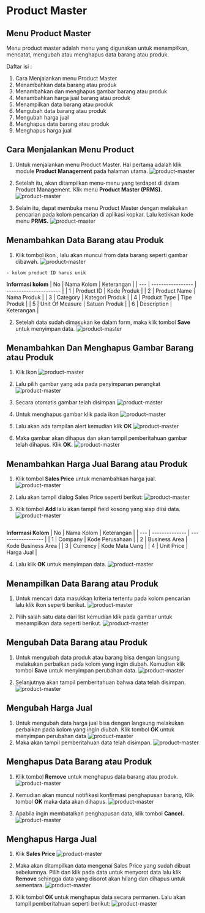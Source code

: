 # Product Master

## Menu Product Master
Menu product master adalah menu yang digunakan untuk menampilkan, mencatat, mengubah atau menghapus data barang atau produk.

Daftar isi :

1. Cara Menjalankan menu Product Master
2. Menambahkan data barang atau produk
3. Menambahkan dan menghapus gambar barang atau produk
4. Menambahkan harga jual barang atau produk
5. Menampilkan data barang atau produk
6. Mengubah data barang atau produk
7. Mengubah harga jual
8. Menghapus data barang atau produk
9. Menghapus harga jual

## Cara Menjalankan Menu Product
1. Untuk menjalankan menu Product Master. Hal pertama adalah klik module **Product Management** pada halaman utama.
    ![product-master](../../dokumentasi-akor/product-master/1.png)

2. Setelah itu, akan ditampilkan menu-menu yang terdapat di dalam Product Management. Klik menu **Product Master (PRMS).**
    ![product-master](../../dokumentasi-akor/product-master/2.png)

3.  Selain itu, dapat membuka menu Product Master dengan melakukan pencarian pada kolom pencarian di aplikasi kopkar. Lalu ketikkan kode menu **PRMS.**
    ![product-master](../../dokumentasi-akor/product-master/3.png)

## Menambahkan Data Barang atau Produk
1.  Klik tombol ikon , lalu akan muncul from data barang seperti gambar dibawah.
    ![product-master](../../dokumentasi-akor/product-master/4.png)

```{Note} * - isi semua kolom yang bertanda (*) 
- kolom product ID harus unik
```

**Informasi kolom**
| No  | Nama Kolom              | Keterangan                    |
| --- | -----------------       | ----------------------        |
|  1  | Product ID              | Kode Produk                   |
|  2  | Product Name            | Nama Produk                   |
|  3  | Category                | Kategori Produk               |
|  4  | Product Type            | Tipe Produk                   |
|  5  | Unit Of Measure         | Satuan Produk                 |
|  6  | Description             | Keterangan                    |

2. Setelah data sudah dimasukan ke dalam form, maka klik tombol **Save** untuk menyimpan data.
    ![product-master](../../dokumentasi-akor/product-master/5.png)

## Menambahkan Dan Menghapus Gambar Barang atau Produk
1. Klik Ikon
    ![product-master](../../dokumentasi-akor/product-master/6.png)

2. Lalu pilih gambar yang ada pada penyimpanan perangkat
    ![product-master](../../dokumentasi-akor/product-master/7.png)

3. Secara otomatis gambar telah disimpan
    ![product-master](../../dokumentasi-akor/product-master/8.png)

4. Untuk menghapus gambar klik pada ikon
    ![product-master](../../dokumentasi-akor/product-master/9.png)

5. Lalu akan ada tampilan alert kemudian klik **OK**
    ![product-master](../../dokumentasi-akor/product-master/10.png)

6. Maka gambar akan dihapus dan akan tampil pemberitahuan gambar telah dihapus. Klik **OK.**
    ![product-master](../../dokumentasi-akor/product-master/11.png)

## Menambahkan Harga Jual Barang atau Produk
1. Klik tombol **Sales Price** untuk menambahkan harga jual.
    ![product-master](../../dokumentasi-akor/product-master/12.png)

2. Lalu akan tampil dialog Sales Price seperti berikut:
        ![product-master](../../dokumentasi-akor/product-master/13.png)
3. Klik tombol **Add** lalu akan tampil field kosong yang siap diisi data.
    ![product-master](../../dokumentasi-akor/product-master/14.png)

```{Note} * Semua kolom yang bertanda (*) wajib di isi
```

**Informasi Kolom**
| No  | Nama Kolom              | Keterangan                |
| --- | --------------          | ------------------        |
|  1  | Company                 | Kode Perusahaan           |
|  2  | Business Area           | Kode Business Area        |
|  3  | Currency                | Kode Mata Uang            |
|  4  | Unit Price              | Harga Jual                |

4.  Lalu klik **OK** untuk menyimpan data.
    ![product-master](../../dokumentasi-akor/product-master/15.png)

## Menampilkan Data Barang atau Produk
1. Untuk mencari data masukkan kriteria tertentu pada kolom pencarian lalu klik ikon  seperti berikut.
    ![product-master](../../dokumentasi-akor/product-master/16.png)

2. Pilih salah satu data dari list kemudian klik pada gambar untuk menampilkan data seperti berikut.
    ![product-master](../../dokumentasi-akor/product-master/17.png)

## Mengubah Data Barang atau Produk
1. Untuk mengubah data produk atau barang bisa dengan langsung melakukan perbaikan pada kolom yang ingin diubah. Kemudian klik tombol **Save** untuk menyimpan perubahan data.
    ![product-master](../../dokumentasi-akor/product-master/18.png)

2. Selanjutnya akan tampil pemberitahuan bahwa data telah disimpan.
    ![product-master](../../dokumentasi-akor/product-master/19.png)

## Mengubah Harga Jual
1. Untuk mengubah data harga jual bisa dengan langsung melakukan perbaikan pada kolom yang ingin diubah. Klik tombol **OK** untuk menyimpan perubahan data
    ![product-master](../../dokumentasi-akor/product-master/20.png)
2. Maka akan tampil pemberitahuan data telah disimpan.
    ![product-master](../../dokumentasi-akor/product-master/21.png)

## Menghapus Data Barang atau Produk
1. Klik tombol **Remove** untuk menghapus data barang atau produk.
    ![product-master](../../dokumentasi-akor/product-master/22.png)

2. Kemudian akan muncul notifikasi konfirmasi penghapusan barang, Klik tombol **OK** maka data akan dihapus.
    ![product-master](../../dokumentasi-akor/product-master/23.png)

3. Apabila ingin membatalkan penghapusan data, klik tombol **Cancel.**
    ![product-master](../../dokumentasi-akor/product-master/24.png)

## Menghapus Harga Jual
1. Klik **Sales Price**
    ![product-master](../../dokumentasi-akor/product-master/25.png)

2. Maka akan ditampilkan data mengenai Sales Price yang sudah dibuat sebelumnya. Pilih dan klik pada data untuk menyorot data lalu klik **Remove** sehingga data yang disorot akan hilang dan dihapus untuk sementara.
    ![product-master](../../dokumentasi-akor/product-master/26.png)

3. Klik tombol **OK** untuk menghapus data secara permanen. Lalu akan tampil pemberitahuan seperti berikut:
    ![product-master](../../dokumentasi-akor/product-master/27.png)